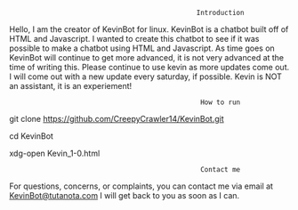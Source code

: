                                                    Introduction

Hello, I am the creator of KevinBot for linux.
KevinBot is a chatbot built off of HTML and Javascript.
I wanted to create this chatbot to see if it was possible to make a chatbot using HTML and Javascript.
As time goes on KevinBot will continue to get more advanced, it is not very advanced at the time of writing this.
Please continue to use kevin as more updates come out. 
I will come out with a new update every saturday, if possible.
Kevin is NOT an assistant, it is an experiement!

                                                    How to run

git clone https://github.com/CreepyCrawler14/KevinBot.git

cd KevinBot

xdg-open Kevin_1-0.html

                                                    Contact me

For questions, concerns, or complaints, you can contact me via email at KevinBot@tutanota.com
I will get back to you as soon as I can.
